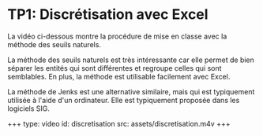 # TP1: Discrétisation avec Excel

La vidéo ci-dessous montre la procédure de mise en classe avec la méthode des seuils naturels.

La méthode des seuils naturels est très intéressante car elle permet de bien séparer les entités qui sont différentes et regroupe celles qui sont semblables. En plus, la méthode est utilisable facilement avec Excel.

La méthode de Jenks est une alternative similaire, mais qui est typiquement utilisée à l'aide d'un ordinateur. Elle est typiquement proposée dans les logiciels SIG.

+++
type: video
id: discretisation
src: assets/discretisation.m4v
+++
